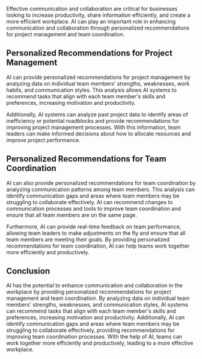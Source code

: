 
Effective communication and collaboration are critical for businesses looking to increase productivity, share information efficiently, and create a more efficient workplace. AI can play an important role in enhancing communication and collaboration through personalized recommendations for project management and team coordination.

Personalized Recommendations for Project Management
---------------------------------------------------

AI can provide personalized recommendations for project management by analyzing data on individual team members' strengths, weaknesses, work habits, and communication styles. This analysis allows AI systems to recommend tasks that align with each team member's skills and preferences, increasing motivation and productivity.

Additionally, AI systems can analyze past project data to identify areas of inefficiency or potential roadblocks and provide recommendations for improving project management processes. With this information, team leaders can make informed decisions about how to allocate resources and improve project performance.

Personalized Recommendations for Team Coordination
--------------------------------------------------

AI can also provide personalized recommendations for team coordination by analyzing communication patterns among team members. This analysis can identify communication gaps and areas where team members may be struggling to collaborate effectively. AI can recommend changes to communication processes and tools to improve team coordination and ensure that all team members are on the same page.

Furthermore, AI can provide real-time feedback on team performance, allowing team leaders to make adjustments on the fly and ensure that all team members are meeting their goals. By providing personalized recommendations for team coordination, AI can help teams work together more efficiently and productively.

Conclusion
----------

AI has the potential to enhance communication and collaboration in the workplace by providing personalized recommendations for project management and team coordination. By analyzing data on individual team members' strengths, weaknesses, and communication styles, AI systems can recommend tasks that align with each team member's skills and preferences, increasing motivation and productivity. Additionally, AI can identify communication gaps and areas where team members may be struggling to collaborate effectively, providing recommendations for improving team coordination processes. With the help of AI, teams can work together more efficiently and productively, leading to a more effective workplace.

